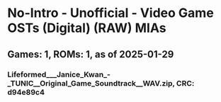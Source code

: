 # No-Intro - Unofficial - Video Game OSTs (Digital) (RAW) MIAs
## Games: 1, ROMs: 1, as of 2025-01-29
### Lifeformed___Janice_Kwan_-_TUNIC__Original_Game_Soundtrack__WAV.zip, CRC: d94e89c4

